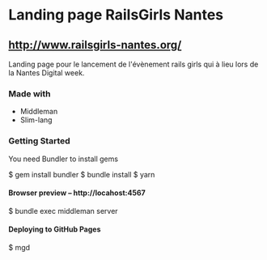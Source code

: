 # Landing page RailsGirls Nantes
## http://www.railsgirls-nantes.org/


Landing page pour le lancement de l'évènement rails girls qui à lieu lors de la Nantes Digital week.

### Made with
- Middleman
- Slim-lang

### Getting Started

You need Bundler to install gems

$ gem install bundler
$ bundle install
$ yarn

#### Browser preview – http://locahost:4567
$ bundle exec middleman server

#### Deploying to GitHub Pages
$ mgd

